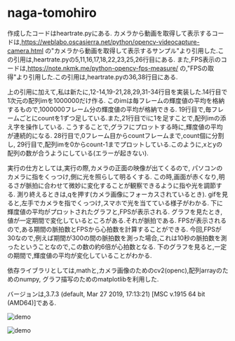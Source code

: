 # naga-tomohiro

作成したコードはheartrate.pyにある.
カメラから動画を取得して表示するコードは,https://weblabo.oscasierra.net/python/opencv-videocapture-camera.html
の"カメラから動画を取得して表示するサンプル"より引用した.この引用は,heartrate.pyの5,11,16,17,18,22,23,25,26行目にある.
また,FPS表示のコードは,https://note.nkmk.me/python-opencv-fps-measure/
の,"FPSの取得"より引用した.この引用は,heartrate.pyの36,38行目にある.

上の引用に加えて,私は新たに,12-14,19-21,28,29,31-34行目を実装した.14行目で
1次元の配列imを1000000だけ作る.
このimは毎フレームの輝度値の平均を格納するもので,1000000フレーム分の輝度値の平均が格納できる.
19行目で,毎フレームごとにcountを1ずつ足している.また,21行目でiに1を足すことで,配列imの添え字を操作している.
こうすることで,グラフにプロットする時に,輝度値の平均が連続的になる.
28行目で,0フレーム目からcountフレームまで,count個に分割し,
29行目で,配列imを0からcount-1までプロットしている.このように,xとyの配列の数が合うようにしている(エラーが起きない).

実行の仕方としては,実行の際,カメラの正面の映像が出てくるので,
パソコンのカメラに指をくっつけ,側に光を照らして明るくする.
この時,画面が赤くなり,明るさが脈拍に合わせて微妙に変化することが観察できるように指や光を調節する.
測り終えるときは,qを押す(カメラ画像にフォーカスされているとき).
gifを見ると,左手でカメラを指でくっつけ,スマホで光を当てている様子がわかる.
下に輝度値の平均がプロットされたグラフと,FPSが表示される.
グラフを見たとき,値が一定期間で変化しているところがある.それが脈拍である.
FPSが表示されるので,ある期間の脈拍数とFPSから心拍数を計算することができる.
今回,FPSが30なので,例えば期間が300の間の脈拍数を測った場合,これは10秒の脈拍数を測ったということなので,この数の約6倍が心拍数となる.
下のグラフを見ると,一定の期間で,輝度値の平均が変化していることがわかる.

依存ライブラリとしては,mathと,カメラ画像のためのcv2(openc),配列arrayのためのnumpy,
グラフ描写のためのmatplotlibを利用した.

バージョンは,3.7.3 (default, Mar 27 2019, 17:13:21) [MSC v.1915 64 bit (AMD64)]である.

![demo](https://raw.github.com/wiki/oki-tomohiro/naga-tomohiro/images/heartrate.gif)

![demo](https://raw.github.com/wiki/oki-tomohiro/naga-tomohiro/images/heartrate1.jpg)